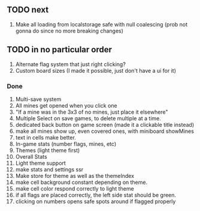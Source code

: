 ## TODO next

<!-- 1. make assets preloaded ( don't know if it does anything) -->

1. Make all loading from localstorage safe with null coalescing (prob not gonna do since no more breaking changes)

## TODO in no particular order

1. Alternate flag system that just right clicking?
2. Custom board sizes (I made it possible, just don't have a ui for it)

### Done

1. Multi-save system
2. All mines get opened when you click one
3. "If a mine was in the 3x3 of no mines, just place it elsewhere"
4. Multiple Select on save games, to delete multiple at a time.
5. dedicated back button on game screen (made it a clickable title instead)
6. make all mines show up, even covered ones, with miniboard showMines
7. text in cells make better.
8. In-game stats (number flags, mines, etc)
9. Themes (light theme first)
10. Overall Stats
11. Light theme support
12. make stats and settings ssr
13. Make store for theme as well as the themeIndex
14. make cell background constant depending on theme.
15. make cell color respond correctly to light theme
16. if all flags are placed correctly, the left side stat should be green.
17. clicking on numbers opens safe spots around if flagged properly

